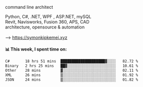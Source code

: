 command line architect

Python, C#, .NET, WPF , ASP.NET, mySQL <br>
Revit, Navisworks, Fusion 360, APS, CAD <br>
architecture, opensource & automation<br>
<br>
--> https://symonkipkemei.xyz

#### 📊 This week, I spent time on:
<!--START_SECTION:waka-->

```txt
C#       18 hrs 51 mins  ████████████████████▓░░░░   82.72 %
Binary   2 hrs 25 mins   ██▓░░░░░░░░░░░░░░░░░░░░░░   10.61 %
Other    28 mins         ▓░░░░░░░░░░░░░░░░░░░░░░░░   02.11 %
XML      26 mins         ▒░░░░░░░░░░░░░░░░░░░░░░░░   01.92 %
JSON     24 mins         ▒░░░░░░░░░░░░░░░░░░░░░░░░   01.82 %
```

<!--END_SECTION:waka-->
